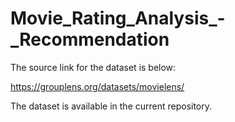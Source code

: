 # Movie_Rating_Analysis_-_Recommendation


The source link for the dataset is below: 

https://grouplens.org/datasets/movielens/

The dataset is available in the current repository.
